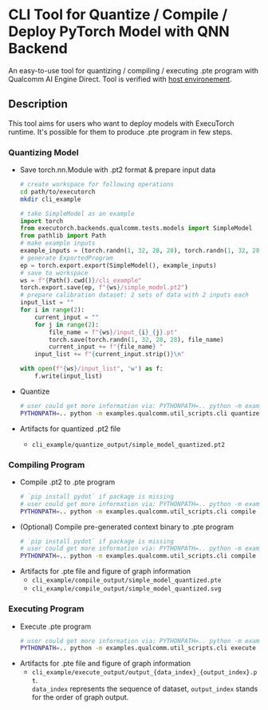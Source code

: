 # CLI Tool for Quantize / Compile / Deploy PyTorch Model with QNN Backend

An easy-to-use tool for quantizing / compiling / executing .pte program with Qualcomm AI Engine Direct. Tool is verified with [host environement](../../../../docs/source/backends-qualcomm.md#host-os).

## Description

This tool aims for users who want to deploy models with ExecuTorch runtime. It's possible for them to produce .pte program in few steps.<br/>

### Quantizing Model

* Save torch.nn.Module with .pt2 format & prepare input data
  ```bash
  # create workspace for following operations
  cd path/to/executorch
  mkdir cli_example
  ```
  ```python
  # take SimpleModel as an example
  import torch
  from executorch.backends.qualcomm.tests.models import SimpleModel
  from pathlib import Path
  # make example inputs
  example_inputs = (torch.randn(1, 32, 28, 28), torch.randn(1, 32, 28, 28))
  # generate ExportedProgram
  ep = torch.export.export(SimpleModel(), example_inputs)
  # save to workspace
  ws = f"{Path().cwd()}/cli_example"
  torch.export.save(ep, f"{ws}/simple_model.pt2")
  # prepare calibration dataset: 2 sets of data with 2 inputs each
  input_list = ""
  for i in range(2):
      current_input = ""
      for j in range(2):
          file_name = f"{ws}/input_{i}_{j}.pt"
          torch.save(torch.randn(1, 32, 28, 28), file_name)
          current_input += f"{file_name} "
      input_list += f"{current_input.strip()}\n"

  with open(f"{ws}/input_list", 'w') as f:
      f.write(input_list)
  ```

* Quantize
  ```bash 
  # user could get more information via: PYTHONPATH=.. python -m examples.qualcomm.util_scripts.cli quantize -h
  PYTHONPATH=.. python -m examples.qualcomm.util_scripts.cli quantize -a cli_example/simple_model.pt2 -o cli_example/quantize_output -c use_8a8w -i cli_example/input_list --per_channel
  ```
* Artifacts for quantized .pt2 file
  - `cli_example/quantize_output/simple_model_quantized.pt2`


### Compiling Program

* Compile .pt2 to .pte program
  ```bash
  # `pip install pydot` if package is missing
  # user could get more information via: PYTHONPATH=.. python -m examples.qualcomm.util_scripts.cli compile -h
  PYTHONPATH=.. python -m examples.qualcomm.util_scripts.cli compile -a cli_example/quantize_output/simple_model_quantized.pt2 -o cli_example/compile_output -m SM8750
  ```
* (Optional) Compile pre-generated context binary to .pte program
  ```bash
  # `pip install pydot` if package is missing
  # user could get more information via: PYTHONPATH=.. python -m examples.qualcomm.util_scripts.cli compile -h
  PYTHONPATH=.. python -m examples.qualcomm.util_scripts.cli compile -a model.bin -o path/to/model/output -m SM8750
  ```
* Artifacts for .pte file and figure of graph information
  - `cli_example/compile_output/simple_model_quantized.pte`
  - `cli_example/compile_output/simple_model_quantized.svg`

### Executing Program

* Execute .pte program
  ```bash
  # user could get more information via: PYTHONPATH=.. python -m examples.qualcomm.util_scripts.cli execute -h
  PYTHONPATH=.. python -m examples.qualcomm.util_scripts.cli execute -a cli_example/compile_output/simple_model_quantized.pte -o cli_example/execute_output -i cli_example/input_list -s $DEVICE_SERIAL -b build-android -m SM8750
  ```
* Artifacts for .pte file and figure of graph information
  - `cli_example/execute_output/output_{data_index}_{output_index}.pt`.<br/>
  `data_index` represents the sequence of dataset, `output_index` stands for the order of graph output.
